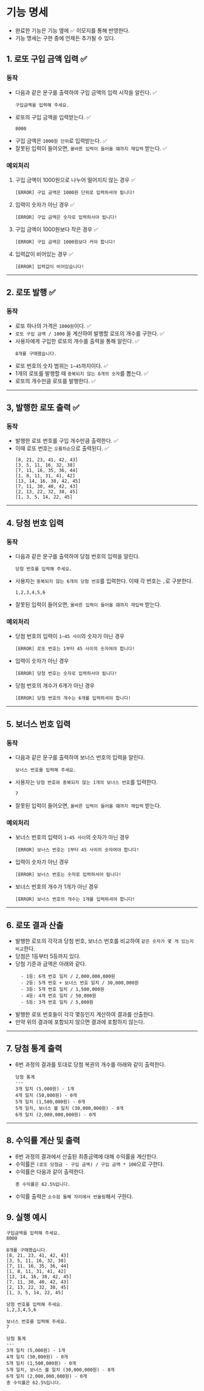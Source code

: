 # 기능 명세
- 완료한 기능은 기능 옆에 ✅ 이모지를 통해 반영한다.
- 기능 명세는 구현 중에 언제든 추가될 수 있다.

## 1. 로또 구입 금액 입력 ✅
### 동작
- 다음과 같은 문구를 출력하여 구입 금액의 입력 시작을 알린다. ✅
    ```
    구입금액을 입력해 주세요.
    ```
- 로또의 구입 금액을 입력받는다. ✅
    ```
    8000
    ```
- 구입 금액은 `1000원 단위`로 입력받는다. ✅
- 잘못된 입력이 들어오면, `올바른 입력이 들어올 떄까지 재입력` 받는다. ✅
### 예외처리
1. 구입 금액이 1000원으로 나누어 떨어지지 않는 경우 ✅
    ```
    [ERROR] 구입 금액은 1000원 단위로 입력하셔야 됩니다!
    ```
2. 입력이 숫자가 아닌 경우 ✅
    ```
    [ERROR] 구입 금액은 숫자로 입력하서야 됩니다!
    ```
3. 구입 금액이 1000원보다 작은 경우 ✅
    ```
    [ERROR] 구입 금액은 1000원보다 커야 합니다!
    ```
4. 입력값이 비어있는 경우 ✅
    ```
    [ERROR] 입력값이 비어있습니다!
    ```

<hr>

## 2. 로또 발행 ✅
### 동작
- 로또 하나의 가격은 `1000원`이다. ✅
- `로또 구입 금액 / 1000` 을 계산하여 발행할 로또의 개수를 구한다. ✅
- 사용자에게 구입한 로또의 개수를 출력을 통해 알린다. ✅
    ```
    8개를 구매했습니다.
    ```
- 로또 번호의 숫자 범위는 `1~45`까지이다. ✅
- 1개의 로또를 발행할 때 `중복되지 않는 6개의 숫자`를 뽑는다. ✅
- 로또의 개수만큼 로또를 발행한다. ✅
<hr>

## 3, 발행한 로또 출력 ✅
### 동작
- 발행한 로또 번호를 구입 개수만큼 출력한다. ✅
- 이때 로또 번호는 `오름차순`으로 출력된다. ✅
    ```
    [8, 21, 23, 41, 42, 43]
    [3, 5, 11, 16, 32, 38]
    [7, 11, 16, 35, 36, 44]
    [1, 8, 11, 31, 41, 42]
    [13, 14, 16, 38, 42, 45]
    [7, 11, 30, 40, 42, 43]
    [2, 13, 22, 32, 38, 45]
    [1, 3, 5, 14, 22, 45]
    ```
<hr>

## 4. 당첨 번호 입력
### 동작
- 다음과 같은 문구를 출력하여 당첨 번호의 입력을 알린다.
    ```
    당첨 번호를 입력해 주세요.
    ```
- 사용자는 `중복되지 않는 6개의 당첨 번호`를 입력한다. 이때 각 번호는 `,`로 구분한다.
    ```
    1,2,3,4,5,6
    ```
- 잘못된 입력이 들어오면, `올바른 입력이 들어올 떄까지 재입력` 받는다.
### 예외처리
- 당첨 번호의 입력이 `1~45 사이`의 숫자가 아닌 경우
    ```
    [ERROR] 로또 번호는 1부터 45 사이의 숫자여야 합니다!
    ```
- 입력이 숫자가 아닌 경우
    ```
    [ERROR] 당첨 번호는 숫자로 입력하서야 됩니다!
    ```
- 당첨 번호의 개수가 6개가 아닌 경우
    ```
    [ERROR] 당첨 번호의 개수는 6개를 입력하셔야 합니다!
    ```
  
<hr>

## 5. 보너스 번호 입력
### 동작
- 다음과 같은 문구를 출력하여 보너스 번호의 입력을 알린다.
    ```
    보너스 번호를 입력해 주세요.
    ```
- 사용자는 `당첨 번호와 중복되지 않는 1개의 보너스 번호`를 입력한다.
    ```
    7
    ```
- 잘못된 입력이 들어오면, `올바른 입력이 들어올 떄까지 재입력` 받는다.
### 예외처리
- 보너스 번호의 입력이 `1~45 사이`의 숫자가 아닌 경우
    ```
    [ERROR] 보너스 번호는 1부터 45 사이의 숫자여야 합니다!
    ```
- 입력이 숫자가 아닌 경우
    ```
    [ERROR] 보너스 번호는 숫자로 입력하서야 됩니다!
    ```
- 보너스 번호의 개수가 1개가 아닌 경우
    ```
    [ERROR] 보너스 번호의 개수는 1개를 입력하셔야 합니다!
    ```
<hr>

## 6. 로또 결과 산출
- 발행한 로또의 각각과 당첨 번호, 보너스 번호를 비교하여 `같은 숫자가 몇 개 있는지 비교`한다.
- 당첨은 1등부터 5등까지 있다.
- 당첨 기준과 금액은 아래와 같다.
  ```
    - 1등: 6개 번호 일치 / 2,000,000,000원
    - 2등: 5개 번호 + 보너스 번호 일치 / 30,000,000원
    - 3등: 5개 번호 일치 / 1,500,000원
    - 4등: 4개 번호 일치 / 50,000원
    - 5등: 3개 번호 일치 / 5,000원
  ```
- 발행한 로또 번호들이 각각 몇등인지 계산하여 결과를 산출한다.
- 만약 위의 결과에 포함되지 않으면 결과에 포함하지 않는다.
<hr>

## 7. 당첨 통계 출력
- 6번 과정의 결과를 토대로 당첨 복권의 개수를 아래와 같이 출력한다.
  ```
  당첨 통계
  ---
  3개 일치 (5,000원) - 1개
  4개 일치 (50,000원) - 0개
  5개 일치 (1,500,000원) - 0개
  5개 일치, 보너스 볼 일치 (30,000,000원) - 0개
  6개 일치 (2,000,000,000원) - 0개
  ```
<hr>

## 8. 수익률 계산 및 출력
- 6번 과정의 결과에서 산출된 최종금액에 대해 수익률을 계산한다.
- 수익률은 `(로또 당첨금 - 구입 금액) / 구입 금액 * 100`으로 구한다.
- 수익률은 다음과 같이 출력한다.
  ```
  총 수익률은 62.5%입니다.
  ```
- 수익률 출력은 `소수점 둘째 자리에서 반올림`해서 구한다.

## 9. 실행 예시
```
구입금액을 입력해 주세요.
8000

8개를 구매했습니다.
[8, 21, 23, 41, 42, 43] 
[3, 5, 11, 16, 32, 38] 
[7, 11, 16, 35, 36, 44] 
[1, 8, 11, 31, 41, 42] 
[13, 14, 16, 38, 42, 45] 
[7, 11, 30, 40, 42, 43] 
[2, 13, 22, 32, 38, 45] 
[1, 3, 5, 14, 22, 45]

당첨 번호를 입력해 주세요.
1,2,3,4,5,6

보너스 번호를 입력해 주세요.
7

당첨 통계
---
3개 일치 (5,000원) - 1개
4개 일치 (50,000원) - 0개
5개 일치 (1,500,000원) - 0개
5개 일치, 보너스 볼 일치 (30,000,000원) - 0개
6개 일치 (2,000,000,000원) - 0개
총 수익률은 62.5%입니다.
```
